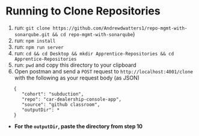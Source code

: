 # Running to Clone Repositories
1. run: `git clone https://github.com/Andrewdwatters1/repo-mgmt-with-sonarqube.git && cd repo-mgmt-with-sonarqube`)
2. run: `npm install`
3. run: `npm run server`
4. run: `cd && cd Desktop && mkdir Apprentice-Repositories && cd Apprentice-Repositories`
5. run: `pwd` and copy this directory to your clipboard
6. Open postman and send a `POST` request to `http://localhost:4001/clone` with the following as your request body (as JSON)
```
   {
      "cohort": "subduction",
      "repo": "car-dealership-console-app",
      "source": "github classroom",
      "outputDir": *
   }
```
* **For the `outputDir`, paste the directory from step 10**
